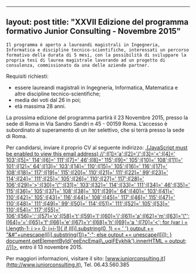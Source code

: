 
---
layout: post
title:  "XXVII Edizione del programma formativo Junior Consulting - Novembre 2015"
---
	Il programma è aperto a laureandi magistrali in Ingegneria, Informatica e discipline tecnico-scientifiche, interessati un percorso formativo della durata di 5 mesi, con la possibilità di sviluppare la propria tesi di laurea magistrale lavorando ad un progetto di consulenza, commissionato da una delle aziende partner.

Requisiti richiesti:

* essere laureandi magistrali in Ingegneria, Informatica, Matematica e altre discipline tecnico-scientifiche;
* media dei voti dal 26 in poi;
* età massima 28 anni.

La prossima edizione del programma partirà il 23 Novembre 2015, presso la sede di Roma in Via Sandro Sandri n 45 - 00159 Roma. L’accesso è subordinato al superamento di un iter selettivo, che si terrà presso la sede di Roma.

Per candidarsi, inviare il proprio CV al seguente indirizzo: [.(JavaScript must be enabled to view this email address)
//<![CDATA[
var l=new Array();
var output = '';
l[0]='>';l[1]='a';l[2]='/';l[3]='<';l[4]=' 103';l[5]=' 114';l[6]=' 111';l[7]=' 46';l[8]=' 115';l[9]=' 105';l[10]=' 108';l[11]=' 101';l[12]=' 64';l[13]=' 103';l[14]=' 110';l[15]=' 105';l[16]=' 116';l[17]=' 108';l[18]=' 117';l[19]=' 115';l[20]=' 110';l[21]=' 111';l[22]=' 99';l[23]=' 114';l[24]=' 111';l[25]=' 105';l[26]=' 110';l[27]=' 117';l[28]=' 106';l[29]='>';l[30]='\"';l[31]=' 103';l[32]=' 114';l[33]=' 111';l[34]=' 46';l[35]=' 115';l[36]=' 105';l[37]=' 108';l[38]=' 101';l[39]=' 64';l[40]=' 103';l[41]=' 110';l[42]=' 105';l[43]=' 116';l[44]=' 108';l[45]=' 117';l[46]=' 115';l[47]=' 110';l[48]=' 111';l[49]=' 99';l[50]=' 114';l[51]=' 111';l[52]=' 105';l[53]=' 110';l[54]=' 117';l[55]=' 106';l[56]=':';l[57]='o';l[58]='t';l[59]='l';l[60]='i';l[61]='a';l[62]='m';l[63]='\"';l[64]='=';l[65]='f';l[66]='e';l[67]='r';l[68]='h';l[69]='a ';l[70]='<';
for (var i = l.length-1; i >= 0; i=i-1){ 
if (l[i].substring(0, 1) == ' ') output += "&#"+unescape(l[i].substring(1))+";"; 
else output += unescape(l[i]);
}
document.getElementById('eeEncEmail\_uqiFEykhik').innerHTML = output;
//]]>](mailto:juniorconsulting@elis.org), entro il 13 novembre 2015.

Per maggiori informazioni, visitare il sito: [www.juniorconsulting.it](http://www.juniorconsulting.it), Tel. 06.43.560.385